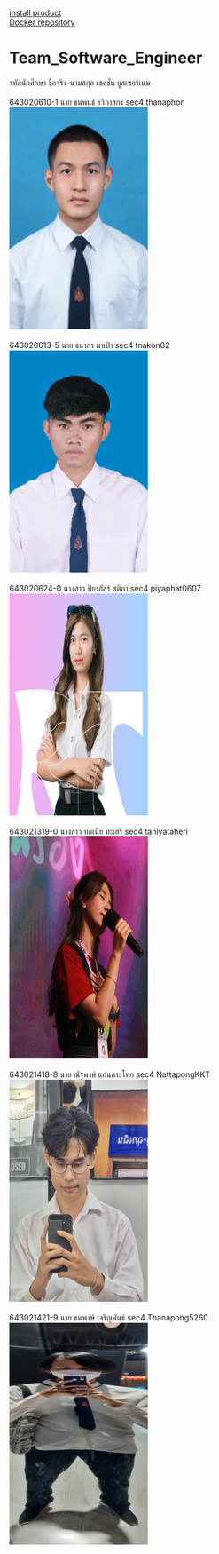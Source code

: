 [install product](https://drive.google.com/drive/folders/1vtsG3icvMHkq_rF12-KvtBIoz--PhXSk?usp=sharing)
<br>
[Docker repository](https://hub.docker.com/r/thanapong5260/prestashopdemo/tags)
# Team_Software_Engineer
รหัสนักศึกษา ชื่อจริง-นามสกุล เซคชั่น ยูสเซอร์เนม   
<br>
643020610-1	นาย ธนพนธ์ รวิภาสกร sec4 thanaphon
<br>
<img src="https://github.com/NattapongKKT/Team_Software_Engineer/blob/main/media/thanaphon.png" width="250" height="400">
<br>
<br>
643020613-5 นาย ธนากร ผาเป้า sec4 tnakon02
<br>
<picture>
  <img src="https://github.com/NattapongKKT/Team_Software_Engineer/blob/main/media/thanakon.png" width="250" height="400">
</picture>
<br>
<br>
643020624-0	นางสาว ปิยาภัสร์ สติภา sec4 piyaphat0607
<br>
<picture>
  <img src="https://github.com/NattapongKKT/Team_Software_Engineer/blob/main/media/351321322_137171586032025_8825375693252121042_n%20(1).jpg" width="250" height="400">
</picture>
<br>
<br>
643021319-0	นางสาว ทอเนีย ทะเฮรี sec4 taniyataheri
<br>
<picture>
  <img src="https://github.com/NattapongKKT/Team_Software_Engineer/blob/main/media/%E0%B9%80%E0%B8%97%E0%B8%B5%E0%B8%A2.jpg" width="250" height="400">
</picture>
<br>
<br>
643021418-8	นาย ณัฐพงษ์ แก่นกระโทก sec4 NattapongKKT
<br>
<picture>
  <img src="https://github.com/NattapongKKT/Team_Software_Engineer/blob/main/media/Nattapong(Aomsin).jpg" width="250" height="400">
</picture>
<br>
<br>
643021421-9	นาย ธนพงษ์ เจริญพันธ์ sec4 Thanapong5260
<br>
<picture>
  <img src="https://github.com/NattapongKKT/Team_Software_Engineer/blob/main/media/20231125_151024.jpg" width="250" height="400">
</picture>
